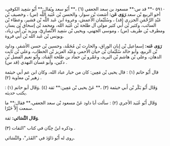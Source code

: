 ٥٩١٠ -** قد س:** مسعود بن سعد الجعفي (٦) ،** أَبُو سعد ويُقال:** أَبُو سَعِيد الكوفي، أخو الربيع بْن سعد.**رَوَى عَن:** أشعث بْن سوار، والحسن بْن عُبَيد اللَّه (س) ، وخصيف بْن عَبْدِ الرَّحْمَنِ الجزري (قد) ، وسُلَيْمان الأعمش، وعروة ابن عَبد اللَّه بْن قشير، وعطاء بْن السائب، وكثير بْن أَبي كثير مولى آل طلحة بْن عُبَيد الله، ومحمد بْن إسحاق بْن يسار، ومطرف بْن طريف (س) ، وموسى الجهني، ويحيى بْن سَعِيد الأَنْصارِيّ، ويزيد بْن أَبي زياد، ويونس بْن عَبد الله بْن أَبي فروة.

**رَوَى عَنه:** إسماعيل بْن إبان الوراق، والحارث بْن مُحَمَّد، وحسين بْن حسن الأشقر، وداود بْن الربيع، وأبو خالد سُلَيْمان بْن حيان الأحمر، وعَبْد العزيز بْن الخطاب، وعلي بْن ثَابِت الدهان، وعلي بْن هاشم بْن البريد، وعَمْرو بْن حماد بن طلحة القناد، وأَبُو نعيم الفضل بْن دكين، وأبو غسان النهدي (قد س) .

قال أَبُو حاتم (١) : قال يحيى بْن مَعِين: كان من خيار عباد الله، وكان ابن عم أبي خيثمة زهير بْن معاوية (٢) .

وَقَال أَبُو بَكْر بْن أَبي خيثمة (٣) ،** عَنْ يحيى بْن مَعِين:** ثقة (٤) .وَقَال أبو حاتم (١) : يكتب حديثه.

وَقَال أَبُو عُبَيد الأجري (٢) : سألت أبا داود عَنْ مسعود بْن سعد الجعفي،** فقال:** ما سمعت إِلاَّ خَيْرًا.

**وَقَال النَّسَائي:** ثقة.

وذكره ابنُ حِبَّان في كتاب "الثقات (٣) .

روى له أَبُو دَاوُدَ في "القَدَر"، والنَّسَائي.